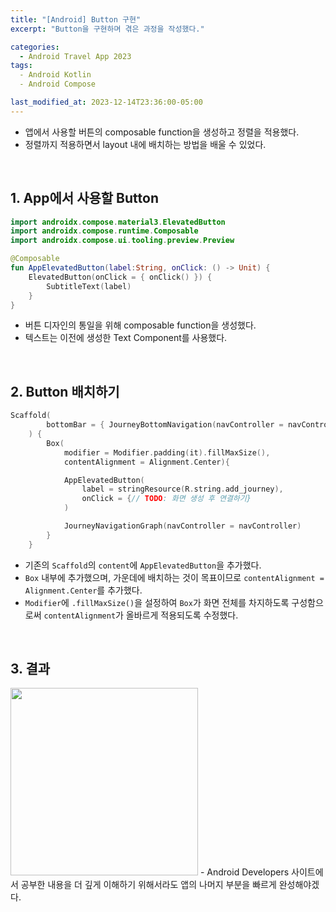 ```yaml
---
title: "[Android] Button 구현"
excerpt: "Button을 구현하며 겪은 과정을 작성했다."

categories:
  - Android Travel App 2023
tags:
  - Android Kotlin
  - Android Compose

last_modified_at: 2023-12-14T23:36:00-05:00
---
```


- 앱에서 사용할 버튼의 composable function을 생성하고 정렬을 적용했다.
- 정렬까지 적용하면서 layout 내에 배치하는 방법을 배울 수 있었다.

<br>

## 1. App에서 사용할 Button

```kotlin
import androidx.compose.material3.ElevatedButton
import androidx.compose.runtime.Composable
import androidx.compose.ui.tooling.preview.Preview

@Composable
fun AppElevatedButton(label:String, onClick: () -> Unit) {
    ElevatedButton(onClick = { onClick() }) {
        SubtitleText(label)
    }
}
```

- 버튼 디자인의 통일을 위해 composable function을 생성했다.
- 텍스트는 이전에 생성한 Text Component를 사용했다.

<br>

## 2. Button 배치하기

```kotlin
Scaffold(
        bottomBar = { JourneyBottomNavigation(navController = navController)}
    ) {
        Box(
            modifier = Modifier.padding(it).fillMaxSize(),
            contentAlignment = Alignment.Center){

            AppElevatedButton(
                label = stringResource(R.string.add_journey),
                onClick = {// TODO: 화면 생성 후 연결하기}
            )

            JourneyNavigationGraph(navController = navController)
        }
    }
```

- 기존의 `Scaffold`의 `content`에 `AppElevatedButton`을 추가했다.
- `Box` 내부에 추가했으며, 가운데에 배치하는 것이 목표이므로 `contentAlignment = Alignment.Center`를 추가했다.
- `Modifier`에 `.fillMaxSize()`을 설정하여 `Box`가 화면 전체를 차지하도록 구성함으로써 `contentAlignment`가 올바르게 적용되도록 수정했다.

<br>

## 3. 결과

<img src="https://i.ibb.co/MDq28Ck/button-result.png" style="width: 300px" />
- Android Developers 사이트에서 공부한 내용을 더 깊게 이해하기 위해서라도 앱의 나머지 부분을 빠르게 완성해야겠다.
